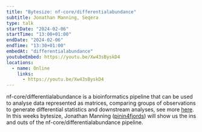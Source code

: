 ```yaml
---
title: "Bytesize: nf-core/differentialabundance"
subtitle: Jonathan Manning, Seqera
type: talk
startDate: "2024-02-06"
startTime: "13:00+01:00"
endDate: "2024-02-06"
endTime: "13:30+01:00"
embedAt: "differentialabundance"
youtubeEmbed: https://youtu.be/Xw43sByskD4
locations:
  - name: Online
    links:
      - https://youtu.be/Xw43sByskD4
---
```


nf-core/differentialabundance is a bioinformatics pipeline that can be used to analyse data represented as matrices, comparing groups of observations to generate differential statistics and downstream analyses, see more [here](https://nf-co.re/differentialabundance/1.4.0). In this weeks bytesize, Jonathan Manning ([pinin4fjords](https://github.com/pinin4fjords)) will show us the ins and outs of the nf-core/differentialabundance pipeline.
